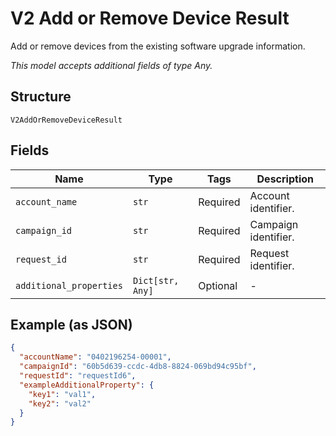 
# V2 Add or Remove Device Result

Add or remove devices from the existing software upgrade information.

*This model accepts additional fields of type Any.*

## Structure

`V2AddOrRemoveDeviceResult`

## Fields

| Name | Type | Tags | Description |
|  --- | --- | --- | --- |
| `account_name` | `str` | Required | Account identifier. |
| `campaign_id` | `str` | Required | Campaign identifier. |
| `request_id` | `str` | Required | Request identifier. |
| `additional_properties` | `Dict[str, Any]` | Optional | - |

## Example (as JSON)

```json
{
  "accountName": "0402196254-00001",
  "campaignId": "60b5d639-ccdc-4db8-8824-069bd94c95bf",
  "requestId": "requestId6",
  "exampleAdditionalProperty": {
    "key1": "val1",
    "key2": "val2"
  }
}
```

